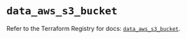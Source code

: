 # `data_aws_s3_bucket`

Refer to the Terraform Registry for docs: [`data_aws_s3_bucket`](https://registry.terraform.io/providers/hashicorp/aws/6.10.0/docs/data-sources/s3_bucket).
